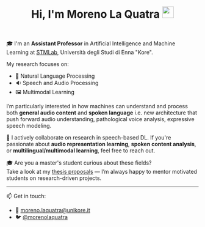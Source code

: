 <h1 align="center">
Hi, I'm Moreno La Quatra <img src="https://media.giphy.com/media/hvRJCLFzcasrR4ia7z/giphy.gif" width="30">
</h1>
<br/>

🎓 I'm an **Assistant Professor** in Artificial Intelligence and Machine Learning at [STMLab](https://github.com/K-STMLab), Università degli Studi di Enna "Kore".

My research focuses on:

- 📝 Natural Language Processing
- 🔉 Speech and Audio Processing
- 🖼️ Multimodal Learning


I’m particularly interested in how machines can understand and process both **general audio content** and **spoken language** i.e. new architecture that push forward audio understanding, pathological voice analysis, expressive speech modeling.

🚀 I actively collaborate on research in speech-based DL. If you're passionate about **audio representation learning**, **spoken content analysis**, or **multilingual/multimodal learning**, feel free to reach out.

🎓 Are you a master's student curious about these fields?  
Take a look at my [thesis proposals](https://github.com/MorenoLaQuatra/master-thesis-proposals) — I’m always happy to mentor motivated students on research-driven projects.

---

📫 Get in touch:  
- 📧 [moreno.laquatra@unikore.it](mailto:moreno.laquatra@unikore.it)  
- 🐦 [@morenolaquatra](https://twitter.com/morenolaquatra)

<!---
MorenoLaQuatra/MorenoLaQuatra is a ✨ special ✨ repository because its `README.md` (this file) appears on your GitHub profile.
You can click the Preview link to take a look at your changes.
--->
